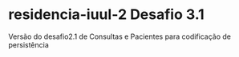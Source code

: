 # residencia-iuul-2 Desafio 3.1
Versão do desafio2.1 de Consultas e Pacientes para codificação de persistência 
